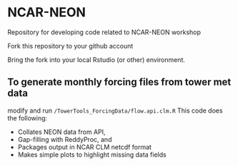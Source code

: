 # NCAR-NEON
Repository for developing code related to NCAR-NEON workshop

Fork this repository to your github account

Bring the fork into your local Rstudio (or other) environment.

## To generate monthly forcing files from tower met data
modify and run `/TowerTools_ForcingData/flow.api.clm.R`  This code does the following:
- Collates NEON data from API, 
- Gap-filling with ReddyProc, and 
- Packages output in NCAR CLM netcdf format
- Makes simple plots to highlight missing data fields
